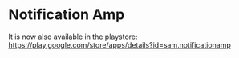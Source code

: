 # Notification Amp

It is now also available in the playstore: https://play.google.com/store/apps/details?id=sam.notificationamp
